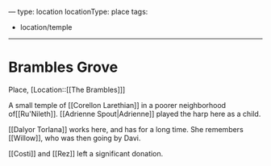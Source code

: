 —
type: location
locationType: place
tags:
  - location/temple
---

# Brambles Grove
Place, [Location::[[The Brambles]]]

A small temple of [[Corellon Larethian]] in a poorer neighborhood of[[Ru'Nileth]]. [[Adrienne Spout|Adrienne]] played the harp here as a child.

[[Dalyor Torlana]] works here, and has for a long time. She remembers [[Willow]], who was then going by Davi. 

[[Costi]] and [[Rez]] left a significant donation. 